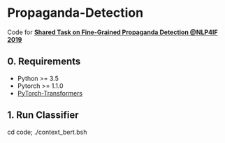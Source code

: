 # Propaganda-Detection
Code for [**Shared Task on Fine-Grained Propaganda Detection @NLP4IF 2019**](https://propaganda.qcri.org/nlp4if-shared-task)

## 0. Requirements
* Python >= 3.5
* Pytorch >= 1.1.0
* [PyTorch-Transformers](https://huggingface.co/pytorch-transformers)

## 1. Run Classifier
cd code; ./context_bert.bsh
